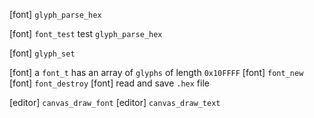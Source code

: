 [font] `glyph_parse_hex`

[font] `font_test` test `glyph_parse_hex`

[font] `glyph_set`

[font] a `font_t` has an array of `glyphs` of length `0x10FFFF`
[font] `font_new`
[font] `font_destroy`
[font] read and save `.hex` file

[editor] `canvas_draw_font`
[editor] `canvas_draw_text`
